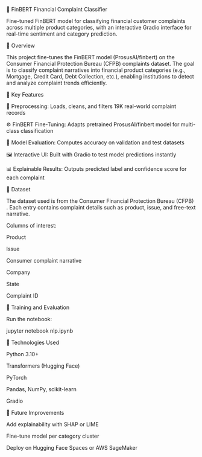 🧠 FinBERT Financial Complaint Classifier

Fine-tuned FinBERT model for classifying financial customer complaints across multiple product categories, with an interactive Gradio interface for real-time sentiment and category prediction.


📘 Overview

This project fine-tunes the FinBERT model (ProsusAI/finbert) on the Consumer Financial Protection Bureau (CFPB) complaints dataset.
The goal is to classify complaint narratives into financial product categories (e.g., Mortgage, Credit Card, Debt Collection, etc.), enabling institutions to detect and analyze complaint trends efficiently.


🧩 Key Features

📂 Preprocessing: Loads, cleans, and filters 19K real-world complaint records

⚙️ FinBERT Fine-Tuning: Adapts pretrained ProsusAI/finbert model for multi-class classification

🧮 Model Evaluation: Computes accuracy on validation and test datasets

🖼 Interactive UI: Built with Gradio to test model predictions instantly

📊 Explainable Results: Outputs predicted label and confidence score for each complaint

📁 Dataset

The dataset used is from the Consumer Financial Protection Bureau (CFPB)
.
Each entry contains complaint details such as product, issue, and free-text narrative.

Columns of interest:

Product

Issue

Consumer complaint narrative

Company

State

Complaint ID


🚀 Training and Evaluation

Run the notebook:

jupyter notebook nlp.ipynb

🧰 Technologies Used

Python 3.10+

Transformers (Hugging Face)

PyTorch

Pandas, NumPy, scikit-learn

Gradio

🎯 Future Improvements

Add explainability with SHAP or LIME

Fine-tune model per category cluster

Deploy on Hugging Face Spaces or AWS SageMaker
